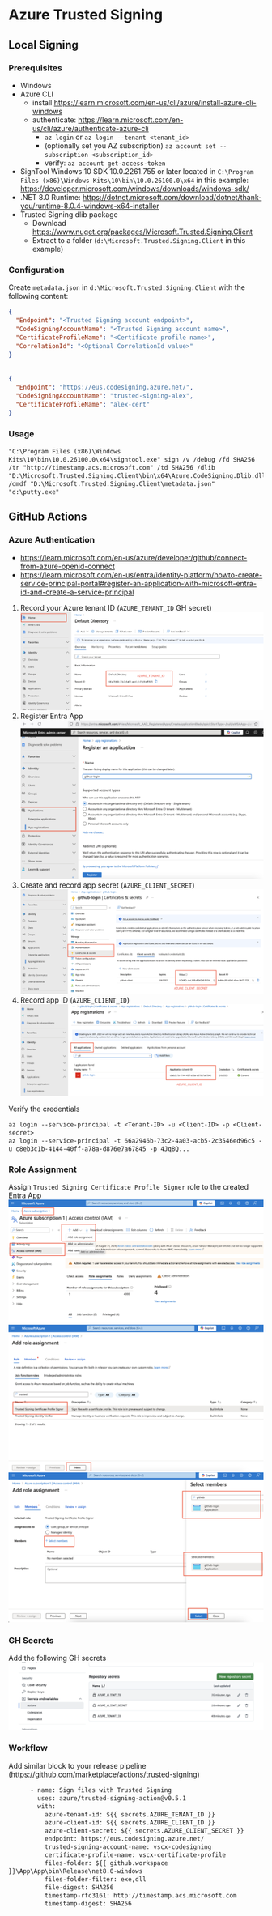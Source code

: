 # Azure Trusted Signing

## Local Signing
### Prerequisites
- Windows 
- Azure CLI
  - install https://learn.microsoft.com/en-us/cli/azure/install-azure-cli-windows
  - authenticate: https://learn.microsoft.com/en-us/cli/azure/authenticate-azure-cli
    - `az login` or `az login --tenant <tenant_id>`
    - (optionally set you AZ subscription) `az account set --subscription <subscription_id>`
    - verify: `az account get-access-token`
- SignTool Windows 10 SDK 10.0.2261.755 or later located in `C:\Program Files (x86)\Windows Kits\10\bin\10.0.26100.0\x64` in this example: https://developer.microsoft.com/windows/downloads/windows-sdk/
- .NET 8.0 Runtime: https://dotnet.microsoft.com/download/dotnet/thank-you/runtime-8.0.4-windows-x64-installer
- Trusted Signing dlib package
  - Download https://www.nuget.org/packages/Microsoft.Trusted.Signing.Client
  - Extract to a folder (`d:\Microsoft.Trusted.Signing.Client` in this example)

### Configuration
Create `metadata.json` in `d:\Microsoft.Trusted.Signing.Client` with the following content:

```json
{
  "Endpoint": "<Trusted Signing account endpoint>",
  "CodeSigningAccountName": "<Trusted Signing account name>",
  "CertificateProfileName": "<Certificate profile name>",
  "CorrelationId": "<Optional CorrelationId value>"
}
```

```json

{
  "Endpoint": "https://eus.codesigning.azure.net/",
  "CodeSigningAccountName": "trusted-signing-alex",
  "CertificateProfileName": "alex-cert"
}
```
### Usage
```shell
"C:\Program Files (x86)\Windows Kits\10\bin\10.0.26100.0\x64\signtool.exe" sign /v /debug /fd SHA256 /tr "http://timestamp.acs.microsoft.com" /td SHA256 /dlib "D:\Microsoft.Trusted.Signing.Client\bin\x64\Azure.CodeSigning.Dlib.dll" /dmdf "D:\Microsoft.Trusted.Signing.Client\metadata.json" "d:\putty.exe"
```

## GitHub Actions

### Azure Authentication
- https://learn.microsoft.com/en-us/azure/developer/github/connect-from-azure-openid-connect
- https://learn.microsoft.com/en-us/entra/identity-platform/howto-create-service-principal-portal#register-an-application-with-microsoft-entra-id-and-create-a-service-principal

1. Record your Azure tenant ID (`AZURE_TENANT_ID` GH secret)
![Azure](./images/ats-entra-tenant-id.png)
2. Register Entra App
![Azure](./images/ats-entra-app.png)
3. Create and record app secret (`AZURE_CLIENT_SECRET`)
![Azure](./images/ats-entra-app-secret.png)
4. Record app ID (`AZURE_CLIENT_ID`)
![Azure](./images/ats-entra-app-id.png)


Verify the credentials 
```shell
az login --service-principal -t <Tenant-ID> -u <Client-ID> -p <Client-secret>
az login --service-principal -t 66a2946b-73c2-4a03-acb5-2c3546ed96c5 -u c8eb3c1b-4144-40ff-a78a-d876e7a67845 -p 4Jq8Q...
```

### Role Assignment
Assign `Trusted Signing Certificate Profile Signer` role to the created Entra App
![Azure](./images/ats-assign-role-1.png)
![Azure](./images/ats-assign-role-2.png)
![Azure](./images/ats-assign-role-3.png)

### GH Secrets
Add the following GH secrets
![Azure](./images/ats-github-secrets.png)


### Workflow
Add similar block to your release pipeline (https://github.com/marketplace/actions/trusted-signing)
```shell
      - name: Sign files with Trusted Signing
        uses: azure/trusted-signing-action@v0.5.1
        with:
          azure-tenant-id: ${{ secrets.AZURE_TENANT_ID }}
          azure-client-id: ${{ secrets.AZURE_CLIENT_ID }}
          azure-client-secret: ${{ secrets.AZURE_CLIENT_SECRET }}
          endpoint: https://eus.codesigning.azure.net/
          trusted-signing-account-name: vscx-codesigning
          certificate-profile-name: vscx-certificate-profile
          files-folder: ${{ github.workspace }}\App\App\bin\Release\net8.0-windows
          files-folder-filter: exe,dll
          file-digest: SHA256
          timestamp-rfc3161: http://timestamp.acs.microsoft.com
          timestamp-digest: SHA256
```
